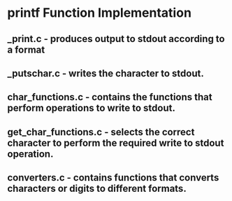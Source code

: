 # printf Function Implementation
## _print.c - produces output to stdout according to a format
## _putschar.c - writes the character to stdout.
## char_functions.c - contains the functions that perform operations to write to stdout.
## get_char_functions.c - selects the correct character to perform the required write to stdout operation.
## converters.c - contains functions that converts characters or digits to different formats.

